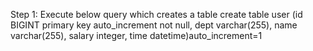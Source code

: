 Step 1: Execute below query which creates a table
create table user (id BIGINT primary key auto_increment not null, dept varchar(255), 
name varchar(255), salary integer, time datetime)auto_increment=1